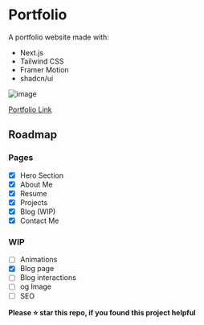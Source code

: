 
# Portfolio
A portfolio website made with:
- Next.js
- Tailwind CSS
- Framer Motion
- shadcn/ui

![image](https://github.com/user-attachments/assets/b6eb0ff5-884a-46e7-85c6-e3094555f575)


[Portfolio Link](https://zackozack.xyz)

## Roadmap

### Pages
- [x] Hero Section
- [x] About Me
- [x] Resume
- [x] Projects
- [x] Blog (WIP)
- [x] Contact Me

### WIP
- [ ] Animations
- [x] Blog page
- [ ] Blog interactions
- [ ] og Image
- [ ] SEO

**Please ⭐ star this repo, if you found this project helpful**



